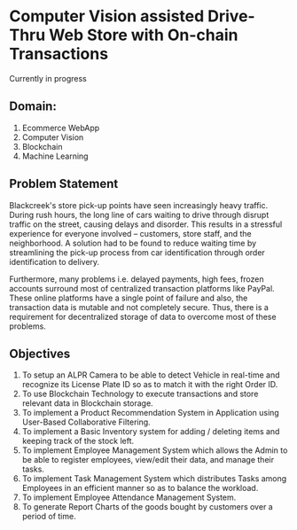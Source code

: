 # Computer Vision assisted Drive-Thru Web Store with On-chain Transactions
Currently in progress

## Domain:
1. Ecommerce WebApp
2. Computer Vision
3. Blockchain
4. Machine Learning

## Problem Statement
Blackcreek's store pick-up points have seen increasingly heavy traffic. During rush hours, the long line of cars waiting to drive through disrupt traffic on the street, causing delays and disorder. This results in a stressful experience for everyone involved – customers, store staff, and the neighborhood.
A solution had to be found to reduce waiting time by streamlining the pick-up process from car identification through order identification to delivery.

Furthermore, many problems i.e. delayed payments, high fees, frozen accounts surround most of centralized transaction platforms like PayPal. These online platforms have a single point of failure and also, the transaction data is mutable and not completely secure.
Thus, there is a requirement for decentralized storage of data to overcome most of these problems.

## Objectives
1. To setup an ALPR Camera to be able to detect Vehicle in real-time and recognize its License Plate ID so as to match it with the right Order ID.
2. To use Blockchain Technology to execute transactions and store relevant data in Blockchain storage.
3. To implement a Product Recommendation System in Application using User-Based Collaborative Filtering.
4. To implement a Basic Inventory system for adding / deleting items and keeping track of the stock left.
5. To implement Employee Management System which allows the Admin to be able to register employees, view/edit their data, and manage their tasks.
6. To implement Task Management System which distributes Tasks among Employees in an efficient manner so as to balance the workload.
7. To implement Employee Attendance Management System.
8. To generate Report Charts of the goods bought by customers over a period of time.
